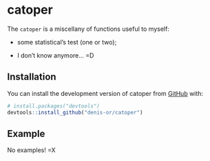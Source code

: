 
<!-- README.md is generated from README.Rmd. Please edit that file -->

# catoper

<!-- badges: start -->
<!-- badges: end -->

The `catoper` is a miscellany of functions useful to myself:

-   some statistical’s test (one or two);

-   I don’t know anymore… =D

## Installation

You can install the development version of catoper from
[GitHub](https://github.com/) with:

``` r
# install.packages("devtools")
devtools::install_github("denis-or/catoper")
```

## Example

No examples! =X
